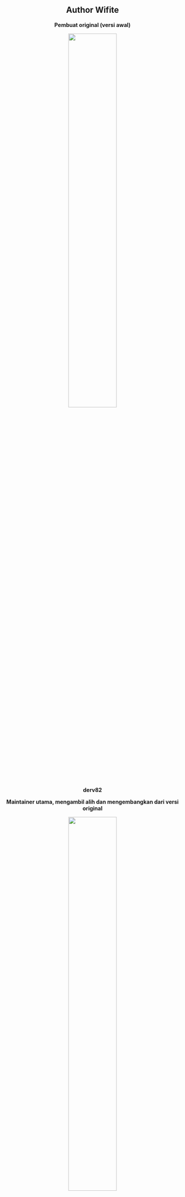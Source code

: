 <div align="center">
    <h2>Author Wifite</h2>
    <p><b>Pembuat original (versi awal)</b></p>
    <img src="https://github.com/fixploit03/Pentest-WiFi/blob/main/tools/wifite/img/derv82.jpg" width="50%"/>
    <p><b>derv82</b></p>
    <p><b>Maintainer utama, mengambil alih dan mengembangkan dari versi original</b></p>
    <img src="https://github.com/fixploit03/Pentest-WiFi/blob/main/tools/wifite/img/kimocoder.jpg" width="50%"/>
    <p><b>Kimocoder</b></p>
</div>

[Dan kontributor open source lainnya](https://github.com/derv82/wifite2/graphs/contributors)
